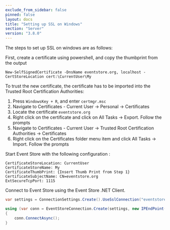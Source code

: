 ```yaml
---
exclude_from_sidebar: false
pinned: false
layout: docs
title: "Setting up SSL on Windows"
section: "Server"
version: "3.8.0"
---
```


The steps to set up SSL on windows are as follows:

First, create a certificate using powershell, and copy the thumbprint from the output

```
New-SelfSignedCertificate -DnsName eventstore.org, localhost -CertStoreLocation cert:\CurrentUser\My
```

To trust the new certificate, the certificate has to be imported into the Trusted Root Certification Authorities:

 1. Press `WindowsKey + R`, and enter `certmgr.msc`  
 2. Navigate to Certificates - Current User -> Personal -> Certificates  
 3. Locate the certificate `eventstore.org`  
 4. Right click on the certificate and click on All Tasks -> Export. Follow the prompts  
 5. Navigate to Certificates - Current User -> Trusted Root Certification Authorities -> Certificates  
 6. Right click on the Certificates folder menu item and click All Tasks -> Import. Follow the prompts  

Start Event Store with the following configuration :

```
CertificateStoreLocation: CurrentUser
CertificateStoreName: My
CertificateThumbPrint: {Insert Thumb Print from Step 1}
CertificateSubjectName: CN=eventstore.org
ExtSecureTcpPort: 1115
```

Connect to Event Store using the Event Store .NET Client.

```csharp
var settings = ConnectionSettings.Create().UseSslConnection("eventstore.org", true);

using (var conn = EventStoreConnection.Create(settings, new IPEndPoint(IPAddress.Loopback, 1115)))
{
	conn.ConnectAsync();
}
```